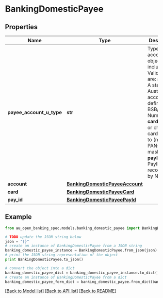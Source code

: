 # BankingDomesticPayee


## Properties

Name | Type | Description | Notes
------------ | ------------- | ------------- | -------------
**payee_account_u_type** | **str** | Type of account object included. Valid values are: **account** A standard Australian account defined by BSB/Account Number. **card** A credit or charge card to pay to (note that PANs are masked). **payId** A PayID recognised by NPP | 
**account** | [**BankingDomesticPayeeAccount**](BankingDomesticPayeeAccount.md) |  | [optional] 
**card** | [**BankingDomesticPayeeCard**](BankingDomesticPayeeCard.md) |  | [optional] 
**pay_id** | [**BankingDomesticPayeePayId**](BankingDomesticPayeePayId.md) |  | [optional] 

## Example

```python
from au_open_banking_spec.models.banking_domestic_payee import BankingDomesticPayee

# TODO update the JSON string below
json = "{}"
# create an instance of BankingDomesticPayee from a JSON string
banking_domestic_payee_instance = BankingDomesticPayee.from_json(json)
# print the JSON string representation of the object
print BankingDomesticPayee.to_json()

# convert the object into a dict
banking_domestic_payee_dict = banking_domestic_payee_instance.to_dict()
# create an instance of BankingDomesticPayee from a dict
banking_domestic_payee_form_dict = banking_domestic_payee.from_dict(banking_domestic_payee_dict)
```
[[Back to Model list]](../README.md#documentation-for-models) [[Back to API list]](../README.md#documentation-for-api-endpoints) [[Back to README]](../README.md)


